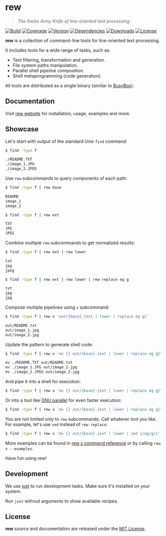 # rew

> _The Swiss Army Knife of line-oriented text processing._

[![Build](https://img.shields.io/github/actions/workflow/status/jpikl/rew/ci.yml?branch=master)](https://github.com/jpikl/rew/actions/workflows/ci.yml)
[![Coverage](https://img.shields.io/codecov/c/github/jpikl/rew/master?token=9K88E1ZCBU)](https://codecov.io/gh/jpikl/rew)
[![Version](https://img.shields.io/crates/v/rew.svg)](https://crates.io/crates/rew)
[![Dependencies](https://deps.rs/repo/github/jpikl/rew/status.svg)](https://deps.rs/repo/github/jpikl/rew)
[![Downloads](https://img.shields.io/crates/d/rew)](https://crates.io/crates/rew)
[![License](https://img.shields.io/crates/l/rew.svg)](https://github.com/jpikl/rew/blob/master/LICENSE.md)

<!-- ANCHOR: description -->

**rew** is a collection of command-line tools for line-oriented text processing.

It includes tools for a wide range of tasks, such as:

- Text filtering, transformation and generation.
- File system paths manipulation.
- Parallel shell pipeline composition.
- Shell metaprogramming (code generation).

All tools are distributed as a single binary (similar to [BusyBox](https://www.busybox.net)).

<!-- ANCHOR_END: description -->

## Documentation

Visit [rew website](https://jpikl.github.io/rew) for installation, usage, examples and more.

<!-- ANCHOR: showcase -->

## Showcase

Let's start with output of the standard Unix `find` command:

```sh
$ find -type f

./README.TXT
./image_1.JPG
./image_2.JPEG
```

Use `rew` subcommands to query components of each path:

```sh
$ find -type f | rew base

README
image_1
image_2
```

```sh
$ find -type f | rew ext

TXT
JPG
JPEG
```

Combine multiple `rew` subcommands to get normalized results:

```sh
$ find -type f | rew ext | rew lower

txt
jpg
jpeg
```

```sh
$ find -type f | rew ext | rew lower | rew replace eg g

txt
jpg
jpg
```

Compose multiple pipelines using `x` subcommand:

```sh
$ find -type f | rew x 'out/{base}.{ext | lower | replace eg g}'

out/README.txt
out/image_1.jpg
out/image_2.jpg
```

Update the pattern to generate shell code:

```sh
$ find -type f | rew x 'mv {} out/{base}.{ext | lower | replace eg g}'

mv ./README.TXT out/README.txt
mv ./image_1.JPG out/image_1.jpg
mv ./image_2.JPEG out/image_2.jpg
```

And pipe it into a shell for execution:

```sh
$ find -type f | rew x 'mv {} out/{base}.{ext | lower | replace eg g}' | sh
```

Or into a tool like [GNU parallel](https://www.gnu.org/software/parallel/parallel.html) for even faster execution:

```sh
$ find -type f | rew x 'mv {} out/{base}.{ext | lower | replace eg g}' | parallel
```

You are not limited only to `rew` subcommands. Call whatever tool you like.
For example, let's use `sed` instead of `rew replace`:

```sh
$ find -type f | rew x 'mv {} out/{base}.{ext | lower | sed s/eg/g/}' | sh
```

More examples can be found in [rew x command reference](https://jpikl.github.io/rew/reference/rew-x.html#examples) or by calling `rew x --examples`.

Have fun using rew!

<!-- ANCHOR_END: showcase -->

## Development

We use [just](https://github.com/casey/just) to run development tasks.
Make sure it's installed on your system.

Run `just` without arguments to show available recipes.

## License

**rew** source and documentation are released under the [MIT License](LICENSE.md).
